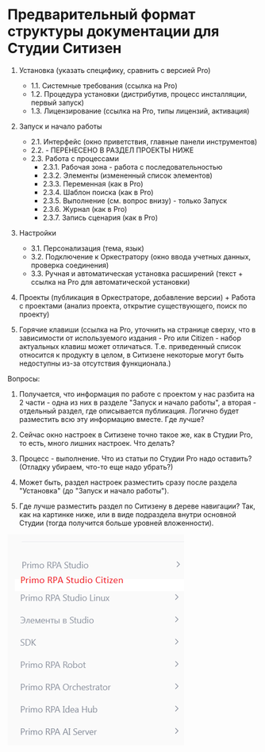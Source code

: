 # Предварительный формат структуры документации для Студии Ситизен

1. Установка (указать специфику, сравнить с версией Pro)  
    * 1.1. Системные требования (ссылка на Pro)  
    * 1.2. Процедура установки (дистрибутив, процесс инсталляции, первый запуск)  
    * 1.3. Лицензирование (ссылка на Pro, типы лицензий, активация)   

2. Запуск и начало работы  
    * 2.1. Интерфейс (окно приветствия, главные панели инструментов)  
    * 2.2. - ПЕРЕНЕСЕНО В РАЗДЕЛ ПРОЕКТЫ НИЖЕ 
    * 2.3. Работа с процессами   
        * 2.3.1. Рабочая зона - работа с последовательностью 
        * 2.3.2. Элементы (измененный список элементов)  
        * 2.3.3. Переменная  (как в Pro)
        * 2.3.4. Шаблон поиска (как в Pro) 
        * 2.3.5. Выполнение (см. вопрос внизу) - только Запуск 
        * 2.3.6. Журнал (как в Pro)
        * 2.3.7. Запись сценария (как в Pro)

3. Настройки   
    * 3.1. Персонализация (тема, язык)  
    * 3.2. Подключение к Оркестратору (окно ввода учетных данных, проверка соединения)  
    * 3.3. Ручная и автоматическая установка расширений (текст + ссылка на Pro для автоматической установки)  

4. Проекты (публикация в Оркестраторе, добавление версии) + Работа с проектами (анализ проекта, открытие существующего, поиск по проекту)  

5. Горячие клавиши (ссылка на Pro, уточнить на странице сверху, что в зависимости от используемого издания - Pro или Citizen - набор актуальных клавиш может отличаться. 
Т.е. приведенный список относится к продукту в целом, в Ситизене некоторые могут быть недоступны из-за отсутствия функционала.)


Вопросы:

1) Получается, что информация по работе с проектом у нас разбита на 2 части - одна из них в разделе "Запуск и начало работы", а вторая - отдельный раздел, где описывается публикация. 
Логично будет разместить всю эту информацию вместе. Где лучше?

2) Сейчас окно настроек в Ситизене точно такое же, как в Студии Pro, то есть, много лишних настроек. 
Что делать?

3) Процесс - выполнение. Что из статьи по Студии Pro надо оставить? (Отладку убираем, что-то еще надо убрать?)

4) Может быть, раздел настроек разместить сразу после раздела "Установка" (до "Запуск и начало работы").

5) Где лучше разместить раздел по Ситизену в дереве навигации? Так, как на картинке ниже, или в виде подраздела внутри основной Студии (тогда получится больше уровней вложенности).

![alt](../citizen-windows/resources/Citizen_Location.png)



